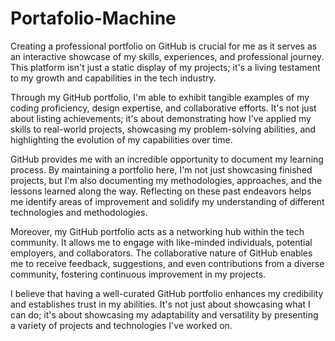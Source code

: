 # Portafolio-Machine
Creating a professional portfolio on GitHub is crucial for me as it serves as an interactive showcase of my skills, experiences, and professional journey. This platform isn't just a static display of my projects; it's a living testament to my growth and capabilities in the tech industry.

Through my GitHub portfolio, I'm able to exhibit tangible examples of my coding proficiency, design expertise, and collaborative efforts. It's not just about listing achievements; it's about demonstrating how I've applied my skills to real-world projects, showcasing my problem-solving abilities, and highlighting the evolution of my capabilities over time.

GitHub provides me with an incredible opportunity to document my learning process. By maintaining a portfolio here, I'm not just showcasing finished projects, but I'm also documenting my methodologies, approaches, and the lessons learned along the way. Reflecting on these past endeavors helps me identify areas of improvement and solidify my understanding of different technologies and methodologies.

Moreover, my GitHub portfolio acts as a networking hub within the tech community. It allows me to engage with like-minded individuals, potential employers, and collaborators. The collaborative nature of GitHub enables me to receive feedback, suggestions, and even contributions from a diverse community, fostering continuous improvement in my projects.

I believe that having a well-curated GitHub portfolio enhances my credibility and establishes trust in my abilities. It's not just about showcasing what I can do; it's about showcasing my adaptability and versatility by presenting a variety of projects and technologies I've worked on.
